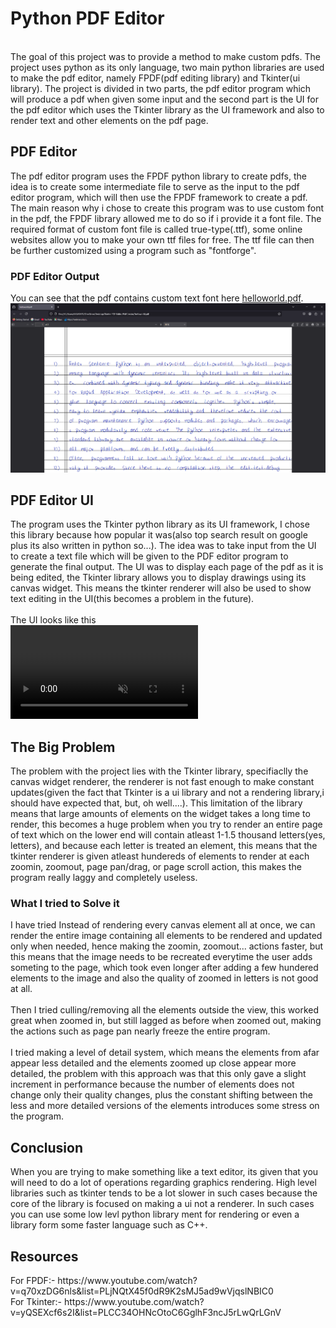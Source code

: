 <h1>Python PDF Editor</h1>
<br>
The goal of this project was to provide a method to make custom pdfs. The project uses python as its only language, two main python libraries are used to make the pdf editor, namely FPDF(pdf editing library) and Tkinter(ui library). The project is divided in two parts, the pdf editor program which will produce a pdf when given some input and the second part is the UI for the pdf editor which uses the Tkinter library as the UI framework and also to render text and other elements on the pdf page.
<br>
<h2>PDF Editor</h2>
The pdf editor program uses the FPDF python library to create pdfs, the idea is to create some intermediate file to serve as the input to the pdf editor program, which will then use the FPDF framework to create a pdf. The main reason why i chose to create this program was to use custom font in the pdf, the FPDF library allowed me to do so if i provide it a font file. The required format of custom font file is called true-type(.ttf), some online websites allow you to make your own ttf files for free. The ttf file can then be further customized using a program such as "fontforge".
<h3>PDF Editor Output</h3>
You can see that the pdf contains custom text font here <a href="/PdfCreator/helloworld.pdf">helloworld.pdf</a>.
<img src="/PdfCreator/pdfeditor_output.png" >
<br>
<h2>PDF Editor UI</h2>
The program uses the Tkinter python library as its UI framework, I chose this library because how popular it was(also top search result on google plus its also written in python so...). The idea was to take input from the UI to create a text file which will be given to the PDF editor program to generate the final output. The UI was to display each page of the pdf as it is being edited, the Tkinter library allows you to display drawings using its canvas widget. This means the tkinter renderer will also be used to show text editing in the UI(this becomes a problem in the future).
<br>
<br>
The UI looks like this
<br>
<video src="https://github.com/user-attachments/assets/25074d23-83f6-489d-96f2-471fd50cc263" controls="controls" muted="muted" style="max-width: 730px;" ></video>
<br>
<h2>The Big Problem</h2>
The problem with the project lies with the Tkinter library, specifiaclly the canvas widget renderer, the renderer is not fast enough to make constant updates(given the fact that Tkinter is a ui library and not a rendering library,i should have expected that, but, oh well....). This limitation of the library means that large amounts of elements on the widget takes a long time to render, this becomes a huge problem when you try to render an entire page of text which on the lower end will contain atleast 1-1.5 thousand letters(yes, letters), and because each letter is treated an element, this means that the tkinter renderer is given atleast hundereds of elements to render at each zoomin, zoomout, page pan/drag, or page scroll action, this makes the program really laggy and completely useless.
<h3>What I tried to Solve it</h3>
I have tried Instead of rendering every canvas element all at once, we can render the entire image containing all elements to be rendered and updated only when needed, hence making the zoomin, zoomout... actions faster, but this means that the image needs to be recreated everytime the user adds someting to the page, which took even longer after adding a few hundered elements to the image and also the quality of zoomed in letters is not good at all.
<br>
<br>
Then I tried culling/removing all the elements outside the view, this worked great when zoomed in, but still lagged as before when zoomed out, making the actions such as page pan nearly freeze the entire program.
<br>
<br>
I tried making a level of detail system, which means the elements from afar appear less detailed and the elements zoomed up close appear more detailed, the problem with this approach was that this only gave a slight increment in performance because the number of elements does not change only their quality changes, plus the constant shifting between the less and more detailed versions of the elements introduces some stress on the program.
<br>
<h2>Conclusion</h2>
When you are trying to make something like a text editor, its given that you will need to do a lot of operations regarding graphics rendering. High level libraries such as tkinter tends to be a lot slower in such cases because the core of the library is focused on making a ui not a renderer. In such cases you can use some low levl python library ment for rendering or even a library form some faster language such as C++.
<br>
<h2>Resources</h2>
For FPDF:-  https://www.youtube.com/watch?v=q70xzDG6nls&list=PLjNQtX45f0dR9K2sMJ5ad9wVjqslNBIC0
<br>
For Tkinter:-  https://www.youtube.com/watch?v=yQSEXcf6s2I&list=PLCC34OHNcOtoC6GglhF3ncJ5rLwQrLGnV
